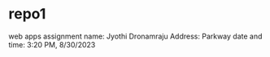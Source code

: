 # repo1
web apps assignment 
name: Jyothi Dronamraju
Address: Parkway
date and time: 3:20 PM, 8/30/2023